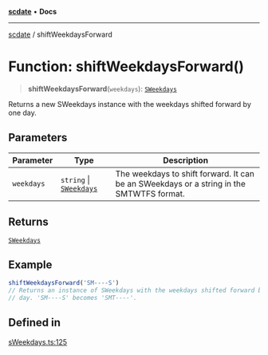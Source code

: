 [**scdate**](../README.md) • **Docs**

---

[scdate](../README.md) / shiftWeekdaysForward

# Function: shiftWeekdaysForward()

> **shiftWeekdaysForward**(`weekdays`): [`SWeekdays`](../classes/SWeekdays.md)

Returns a new SWeekdays instance with the weekdays shifted forward by one
day.

## Parameters

| Parameter  | Type                                               | Description                                                                              |
| ---------- | -------------------------------------------------- | ---------------------------------------------------------------------------------------- |
| `weekdays` | `string` \| [`SWeekdays`](../classes/SWeekdays.md) | The weekdays to shift forward. It can be an SWeekdays or a string in the SMTWTFS format. |

## Returns

[`SWeekdays`](../classes/SWeekdays.md)

## Example

```ts
shiftWeekdaysForward('SM----S')
// Returns an instance of SWeekdays with the weekdays shifted forward by one
// day. 'SM----S' becomes 'SMT----'.
```

## Defined in

[sWeekdays.ts:125](https://github.com/ericvera/scdate/blob/main/src/sWeekdays.ts#L125)
